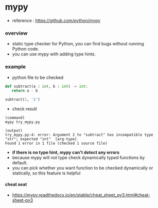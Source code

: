 # mypy
 -  reference : https://github.com/python/mypy

### overview
 - static type checker for Python, you can find bugs without running Python code.  
 - you can use mypy with adding type hints.  

### example
 - python file to be checked
 ```py:sample.py
 def subtract(a : int, b : int) -> int:
    return a - b

 subtract(1, '2')
 ```
 - check result
 ```
 (command)
 mypy try_mypy.py

 (output)
 try_mypy.py:4: error: Argument 2 to "subtract" has incompatible type "str"; expected "int"  [arg-type]
 Found 1 error in 1 file (checked 1 source file)

 ```
 
 - __if there is no type hint, mypy can't detect any errors__
 - because mypy will not type check dynamically typed functions by default.
 - you can pick whether you want function to be checked dynamically or statically, so this feature is helpful 

#### cheat seat
 - https://mypy.readthedocs.io/en/stable/cheat_sheet_py3.html#cheat-sheet-py3